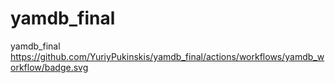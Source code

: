 # yamdb_final
yamdb_final
https://github.com/YuriyPukinskis/yamdb_final/actions/workflows/yamdb_workflow/badge.svg